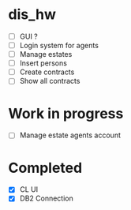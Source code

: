 # dis_hw
- [ ] GUI ?
- [ ] Login system for agents
- [ ] Manage estates
- [ ] Insert persons
- [ ] Create contracts
- [ ] Show all contracts

# Work in progress
- [ ] Manage estate agents account

# Completed
- [x] CL UI
- [x] DB2 Connection
